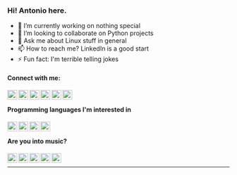 ### Hi! Antonio here.

- 🔭 I’m currently working on nothing special
- 👯 I’m looking to collaborate on Python projects
- 💬 Ask me about Linux stuff in general
- 📫 How to reach me? LinkedIn is a good start
- ⚡ Fun fact: I'm terrible telling jokes

#### Connect with me:

[<img align="left" alt="accdias | LinkedIn"      width="22px" src="https://cdn.jsdelivr.net/npm/simple-icons@latest/icons/linkedin.svg" />][in]
[<img align="left" alt="accdias | GitHub"        width="22px" src="https://cdn.jsdelivr.net/npm/simple-icons@latest/icons/github.svg" />][gh]
[<img align="left" alt="accdias | GitLab"        width="22px" src="https://cdn.jsdelivr.net/npm/simple-icons@latest/icons/gitlab.svg" />][gl]
[<img align="left" alt="accdias | StackOverflow" width="22px" src="https://cdn.jsdelivr.net/npm/simple-icons@latest/icons/stackoverflow.svg" />][so]
[<img align="left" alt="diasacc | Twitter"       width="22px" src="https://cdn.jsdelivr.net/npm/simple-icons@latest/icons/twitter.svg" />][tw]
[<img align="left" alt="theaccdias | Instagram"  width="22px" src="https://cdn.jsdelivr.net/npm/simple-icons@latest/icons/instagram.svg" />][ig]

<br />

#### Programming languages I'm interested in

[<img align="left" alt="Python"                  width="22px" src="https://cdn.jsdelivr.net/npm/simple-icons@latest/icons/python.svg" />][py]
[<img align="left" alt="Go"                      width="22px" src="https://cdn.jsdelivr.net/npm/simple-icons@latest/icons/go.svg" />][go]
[<img align="left" alt="Rust"                    width="22px" src="https://cdn.jsdelivr.net/npm/simple-icons@latest/icons/rust.svg" />][ru]
[<img align="left" alt="Javascript"              width="22px" src="https://cdn.jsdelivr.net/npm/simple-icons@latest/icons/javascript.svg" />][js]

<br />

#### Are you into music?

[<img align="left" alt="accdias | Deezer"        width="22px" src="https://cdn.jsdelivr.net/npm/simple-icons@latest/icons/deezer.svg" />][de]
[<img align="left" alt="accdias | YT Music"      width="22px" src="https://cdn.jsdelivr.net/npm/simple-icons@latest/icons/youtubemusic.svg" />][ym]
[<img align="left" alt="accdias | Spotify"       width="22px" src="https://cdn.jsdelivr.net/npm/simple-icons@latest/icons/spotify.svg" />][sf]
[<img align="left" alt="diasacc | Last.FM"       width="22px" src="https://cdn.jsdelivr.net/npm/simple-icons@latest/icons/lastfm.svg" />][lf]
[<img align="left" alt="accdias | Soundcloud"    width="22px" src="https://cdn.jsdelivr.net/npm/simple-icons@latest/icons/soundcloud.svg" />][sc]

<br />

---

<!-- <img align="left" alt="GitHub stats for accdias" src="https://github-readme-stats.vercel.app/api?username=accdias&show_icons=true&hide_border=true" /> -->

<!-- Programming languages -->
[py]: https://python.org
[go]: https://golang.org
[ru]: https://rust-lang.org
[js]: https://javascript.com

<!-- Profiles -->
[in]: https://linkedin.com/in/accdias
[so]: https://stackoverflow.com/users/6789321/accdias
[gh]: https://github.com/accdias
[gl]: https://gitlab.com/accdias
[ad]: https://advocato.org/accdias
[tw]: https://twitter.com/diasacc
[ig]: https://instagram.com/theaccdias

<!-- Music -->
[de]: https://deezer.com/us/profile/823291707
[sf]: https://open.spotify.com/user/accdias
[ym]: https://music.youtube.com
[sc]: https://soundcloud.com/accdias
[lf]: https://last.fm/diasacc
